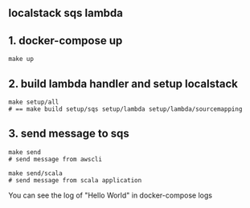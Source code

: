 localstack sqs lambda
---

## 1. docker-compose up

```
make up
```

## 2. build lambda handler and setup localstack

```
make setup/all
# == make build setup/sqs setup/lambda setup/lambda/sourcemapping
```

## 3. send message to sqs

```
make send
# send message from awscli

make send/scala
# send message from scala application
```

You can see the log of "Hello World" in docker-compose logs 
